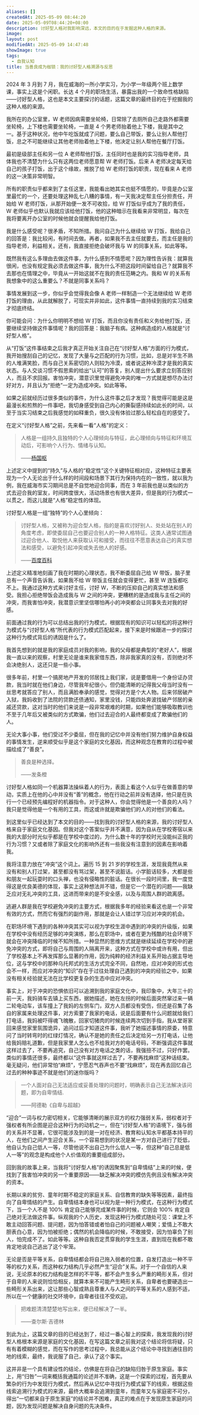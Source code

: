 ```yaml
---
aliases: []
createdAt: 2025-05-09 08:44:20
date: 2025-05-09T08:44:20+08:00
description: 讨好型人格对我影响深远，本文的目的在于发掘这种人格的来源。
image: 
layout: post
modifiedAt: 2025-05-09 14:47:48
showImage: true
tags:
  - 自我认知
title: 当善良成为枷锁：我的讨好型人格溯源与反思
---
```


2024 年 3 月到 7 月，我在威海的一所小学实习，为小学一年级两个班上数学课，事实上这是个闲职。长达 4 个月的职场生活，暴露出我的一个致命性格缺陷——讨好型人格，这也是本文主要探讨的话题，这篇文章的最终目的在于挖掘我的这种人格的来源。

我所在的办公室里，W 老师因病需要坐轮椅，日常除了去厕所自己走路外都需要坐轮椅，上下楼也需要坐轮椅，一直是 4 个男老师抬着他上下楼，我是其中之一。基于这种状况，他中午吃饭就成了问题，要么自己带饭，要么让别人帮他打饭，总之不可能继续让其他老师抬着他上下楼，他决定让别人帮他在餐厅打饭。

最初是级部主任和另一位 A 老师帮他打饭，主任同时也是我的实习指导老师，具体我也不清楚为什么只有这两位老师愿意帮 W 老师打饭。后来 A 老师决定每天给自己的孩子打饭，出于这个缘故，推脱了给 W 老师打饭的职责，现在看来 A 老师的这一决策非常明智。

所有的职责似乎都来到了主任这里，我能看出她其实也挺不情愿的，毕竟是办公室里最忙的一个，还要处理这种乱七八糟的事情，有一天我决定帮主任分担责任，开始给 W 老师打饭，从那开始便一发不可收拾，给 W 打饭似乎成为了我的责任，W 老师似乎也默认我就应该给他打饭，他的这种暗示在我看来非常明显，每次在我将要离开办公室的时候他就会提醒我给他打饭。

我是什么感受呢？很矛盾，不知所措。我问自己为什么继续给 W 打饭，我给自己的回答是：我比较闲，有时间去做。再者，如果我不去主任就要去，而主任是我的指导老师，利益相关。还有，我直接拒绝会破坏我与 W 的同事关系，如此等等。

既然我有这么多理由去做这件事，为什么感到不情愿呢？因为理性告诉我：就算我很闲，也没有规定我必须去做这件事，我为什么不把这段时间留给自己？就算我不去那也在情理之中，毕竟从一开始这就不在我的责任范畴之内。我和 W 的关系有我想象中的这么重要么？不就是同事关系吗？

事情发展到这一步，你似乎会觉得我会像 A 老师一样制造一个无法继续给 W 老师打饭的理由，从此就解脱了，可现实并非如此，这件事情一直持续到我的实习结束才彻底终结。

你可能会问：为什么你明明不想给 W 打饭，而且你没有责任和义务给他打饭，还要继续坚持做这件事情呢？我的回答是：我脑子有病。这种病造成的人格就是“讨好型人格”。

从“打饭”这件事结束之后我才真正开始关注自己在“讨好型人格”方面的行为模式，我开始搜刮自己的记忆，发现了大量与之匹配的行为习惯，比如，总是对半生不熟的人堆满笑脸，而与自己关系密切的人则较为冷漠，或者说这种冷漠才是我的真实状态。与人交谈习惯不假思索的给出“认可”的答复，别人提出什么要求立刻答应别人，而且不求回报。害怕冲突，潜意识里觉得避免冲突的唯一方式就是想尽办法讨好对方，并且认为“拒绝”一定为造成冲突。如此等等。

如果之前就经历过很多类似的事件，为什么这件事之后才发现？我觉得可能是这是最漫长和煎熬的一件事吧，我切身感受到自己内心的撕裂感持续如此长的时间，以至于当实习结束之后我感觉的如释重负，很久没有体验过那么轻松自在的感受了。

在定义“讨好型人格”之前，先来看一看“人格”的定义：

> 人格是一组持久且独特的个人心理倾向与特征，此心理倾向与特征和环境互动后，可影响个人行为、情绪与认知。
> 
>——[杨国枢](https://zh.wikipedia.org/wiki/%E4%BA%BA%E6%A0%BC#%E4%BA%BA%E6%A0%BC%E7%9A%84%E5%AE%9A%E7%BE%A9)

上述定义中提到的“持久”与人格的“稳定性”这个关键特征相对应，这种特征主要表现为一个人无论出于什么样的时间段和场景下其行为保持内在的一致性，就以我为例，我在威海市实习期间总是不自觉地迎合同事，而在 3 年前我也是以类似的方式去迎合我的室友，时间跨度很大，活动场景也有很大差异，但是我的行为模式一以贯之，而这儿就是“人格”稳定性的体现。

讨好型人格是一组“独特”的个人心里倾向：

> 讨好型人格，又被称为迎合型人格，指的是喜欢讨好别人、处处站在别人的角度考虑，即使委屈自己也要迎合别人的一种人格特征。这类人通常试图通过迎合他人、取悦他人来获取认可和接受，而往往不愿意表达自己的真实想法和感受，以避免引起冲突或失去他人的好感。
> 
>——[百度百科](https://baike.baidu.com/item/%E8%AE%A8%E5%A5%BD%E5%9E%8B%E4%BA%BA%E6%A0%BC/23695835#sup-3)

上述定义精准地刻画了我在时期的心理状态，我不断委屈自己给 W 带饭，脑子里总有一个声音告诉我，如果我不给 W 带饭主任就会变得更忙，甚至 W 连饭都吃不上。我通过这种方式来讨好主任，讨好 W，不断的压抑自己的真实想法和感受。我担心拒绝带饭会造成我与 W 之间的冲突，更糟糕的是造成我与主任之间的冲突，而我害怕冲突，我潜意识里坚信哪怕再小的冲突都会让同事失去对我的好感。

前面通过我的行为可以总结出我的行为模式，根据现有的知识可以轻松的将这种行为模式与“讨好型人格“所代表的行为模式匹配起来，接下来是时候跟进一步的探讨这种行为模式背后的诱因是什么了。

我首先想到的就是我的家庭成员对我的影响，我的父母都是典型的“老好人”，根据我一直以来的观察，村里无论是谁来我家借东西，除非我家真的没有，否则绝对不会决绝别人，这还只是一些小事。

很多年前，村里一个搞房地产开发的邻居找上我们家，说是要借用一个身份证办贷款，我当时就在他们身边，尽管我年纪很小，但仍能清晰的记得我父母当时没有一丝思考就答应了别人，而且满脸奉承的感觉，觉得对方是个大人物。后来邻居破产入狱，我妈收到了法院的贷款还债通知，家里没钱，只能四处奔波找破产邻居的亲戚还贷款，这对当时的他们来说是一段非常艰难的时期，如果他们能够吸取教训也不至于几年后又被类似的方式欺骗，他们过去迎合的人最终都变成了欺骗他们的人。

无论大事小事，他们受过不少委屈，但在我的记忆中并没有他们努力维护自身权益的事情发生，逆来顺受似乎是这个家庭的文化基因，而这种观念在教育的过程中被描绘成了“善良”。

> 善良是种选择。
> 
>——发条橙

讨好型人格如同一个机器算法操纵着人的行为，表面上看这个人似乎在做善意的举动，实质上在他的心中并没有“善”的概念，他在行动之前并没有选择，他只是在执行一个已经预先编程好的机器指令。对于这种人，你会觉得他是一个善良的人吗？我只是觉得他是一个有用的工具，而这或许就是欺骗他们的人的对他们的看法。

到这里似乎已经达到了本文的目的——找到我的讨好型人格的来源，我的讨好型人格来自于家庭文化基因。但我对这个答案似乎并不满意，因为自从在学校寄宿以来我的大部分时光似乎都是在学校中度过的，为什么数十年的学校时光没能纠正我的行为习惯？又或者除了家庭文化的影响外还有一些我没有注意到的因素在影响着我。

我将注意力放在“冲突”这个词上。遍历 15 到 21 岁的学校生涯，发现我竟然从来没有和别人打过架，甚至都没有骂过架，甚至不说脏话。小学脏话较多，大都是些和朋友一起玩耍时的口头禅，也没有侵略性的脏话。在很长一段时间里，我一度觉得这是优良美德的体现，事实上这种想法并不错，但是它一个潜在的问题——我缺乏应对无礼冲突的工具，这进而带来的是不安全感，以及与周围人群的疏离感。

逃避人群是我在学校避免冲突的主要方式，根据我多年的经验来看这也是一个非常有效的方式，然而它有强烈的副作用，那就是会让人错过学习应对冲突的机会。

在职场环境下遇到的各种冲突其实可以视为学校生涯中遇到的冲突的升级版，如果在学校中没有经历足够的冲突演练，那么在职场中，或者在更为残酷的社会环境下就会在冲突降临的时候不知所措。一种显然的思维方式就是继续延续在学校中的避免冲突的方式，即将自己与周围的人隔离开来，这种方式在学校中或许有用，但出了学校基本上不再发挥那么显著的作用，因为纯粹的经济利益关系开始占据主导地位，这与学校中的那种乌托邦式的生活方式完全不同，自然地，应对冲突的形式也会不一样，而应对冲突的“知识”存在于过往处理自己遇到的冲突的经验之中，如果没有相关经验就无法在比学校更复杂的生态中应对冲突。

事实上，对于冲突的恐惧依旧可以追溯到我的家庭文化中，我印象中，大年三十的前一天，我妈骑车去镇上买东西，据她描述，她在左拐的时候后面突然窜过来一辆二轮电动车，该车撞上了我妈的左侧车门，双方人员都没有受伤，但还是召集了各自的家属来处理这件事，对方索要了我家的电话，说是后面要有什么问题就给我们打电话，我妈被吓得魂飞魄散，回家切猪肉的时候连续两次切到手指，我从堂哥家回来感觉家里氛围诡异，追问过后才知道这件事，我听了她描述事情的原委，特意问了当时转弯时的红绿灯情况，确认不是她的责任之后决定给另一方打电话，让他给我妈赔礼道歉，但是我家里人怎么也不给我对方的电话号码，不断强调这件事就这样过去了，不要再追究，自己没有对方电话之类的话，我强扭不过，只好作罢。类似的事情还很多，最终都以“这件事就这样过去了，不要再找麻烦”这种话结束。毫无疑问，他们非常怕“麻烦”，宁愿忍气吞声也不要“找麻烦”，现在再去回忆自己过去的种种事迹不就是他们的迷你版吗？

> 一个人面对自己无法适应或妥善处理的问题时，明确表示自己无法解决该问题，即为自卑情结.
> 
>——阿德勒《自卑与超越》

“迎合”一词与权力密切相关，它能够清晰的展示双方的权力强弱关系，弱权者对于强权者有所企图是迎合这种行为的动机之一，但在“讨好型人格”的语境下，强与弱的关系并不显著，它很可能涉及到的是一对在经济、教育和认知水平都基本持平的人，在他们之间产生迎合关系，一个容易想到的状况是某一方对自己进行了贬低，他自认为自己低人一等，尽管他说不出自己为什么低人一等，但这种“自己总是低人一等”的观念是构成他个人价值观的重要组成部分。

回到我的故事上来，当我将“讨好型人格”的诱因聚焦到“自卑情结”上来的时候，便找到了我害怕冲突的另一个重要原因——缺乏解决冲突的模仿先例且没有解决冲突的资本。

长期以来的贫穷、童年时期不稳定的家庭关系、自信教育的缺失等等因素，最终指向了自卑情结的产生。自卑情结本身也可以视为是一种行为模式，在这种行为模式下，当一个人不是 100% 肯定自己能够完成某件事的时候，它则会 100% 肯定自己绝对无法做这件事。纵观我的个人历史，发现这种行为模式随处可见：课堂上不敢主动回答问题、提问题，因为怕答错或者怕自己的问题被人嘲笑；爱情上不敢大胆表白心意，因为怕被拒绝；偶然的机会降临的时候，不敢接受，因为怕辜负了别人，怕完成不了。如此等等。这种自我否定贯穿我的学生生涯，直到现在我都不敢肯定地说自己逃出了这个牢笼。

无论是否是平等关系，自卑情结都会将自己拖入弱者的位置，自发打造出一种不平等的权力关系，而这种权力结构几乎必然产生“迎合”关系。对于一个自信的人来说，无论原本的权力结构是怎样的不平等，都不会产生多么严重的畸形关系，但对于自卑的人来说则恰恰相反，就算本来不可能产生畸形关系，自卑者也要硬造出一些畸形关系出来，这让那些心智成熟且尊重人与人之间的平等关系的人感到不适，所以在一个健康的社交环境中，自卑者往往不受欢迎。

> 把难题清清楚楚地写出来，便已经解决了一半。
> 
>——查尔斯·吉德林

到此为止，这篇文章的目的已经达到了，经过一番心智上的探索，我发现我的讨好型人格根本来源是家庭的文化基因，在写这篇文章之前我对这个结论将信将疑，只有有着模糊的感觉，而在写作的思考过程中，我总能从这个结论中寻找到通往目的地的线索，最终，我说服了自己，承认了这个事实。

这并非是一个具有建设性的结论，仿佛是在将自己的缺陷归咎于原生家庭。事实上，用“归咎”一词来概括我通篇的论述并不准确，这是一个探索的过程，首先要从繁杂的行为中发现行为模式，然后再从记忆中寻找行为模式留下的线索，根据这些线索追溯行为模式的来源，最终大概率会追溯到童年，而童年又与家庭密不可分，得出“一切都来自于原生家庭”的结论并不困难，真正的难点在于发现原生家庭的问题，因为发现问题是解决自身问题的先决条件。
